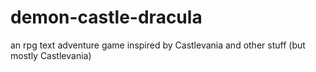 # demon-castle-dracula
an rpg text adventure game inspired by Castlevania and other stuff (but mostly Castlevania)
